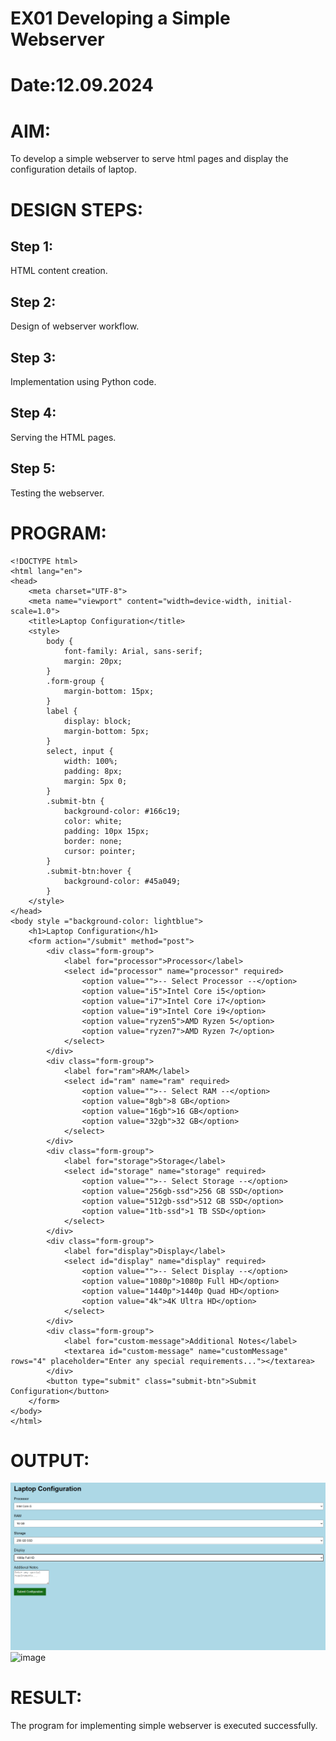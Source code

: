 # EX01 Developing a Simple Webserver

# Date:12.09.2024
# AIM:
To develop a simple webserver to serve html pages and display the configuration details of laptop.

# DESIGN STEPS:
## Step 1:
HTML content creation.

## Step 2:
Design of webserver workflow.

## Step 3:
Implementation using Python code.

## Step 4:
Serving the HTML pages.

## Step 5:
Testing the webserver.

# PROGRAM:
```
<!DOCTYPE html>
<html lang="en">
<head>
    <meta charset="UTF-8">
    <meta name="viewport" content="width=device-width, initial-scale=1.0">
    <title>Laptop Configuration</title>
    <style>
        body {
            font-family: Arial, sans-serif;
            margin: 20px;
        }
        .form-group {
            margin-bottom: 15px;
        }
        label {
            display: block;
            margin-bottom: 5px;
        }
        select, input {
            width: 100%;
            padding: 8px;
            margin: 5px 0;
        }
        .submit-btn {
            background-color: #166c19;
            color: white;
            padding: 10px 15px;
            border: none;
            cursor: pointer;
        }
        .submit-btn:hover {
            background-color: #45a049;
        }
    </style>
</head>
<body style ="background-color: lightblue">
    <h1>Laptop Configuration</h1>
    <form action="/submit" method="post">
        <div class="form-group">
            <label for="processor">Processor</label>
            <select id="processor" name="processor" required>
                <option value="">-- Select Processor --</option>
                <option value="i5">Intel Core i5</option>
                <option value="i7">Intel Core i7</option>
                <option value="i9">Intel Core i9</option>
                <option value="ryzen5">AMD Ryzen 5</option>
                <option value="ryzen7">AMD Ryzen 7</option>
            </select>
        </div>
        <div class="form-group">
            <label for="ram">RAM</label>
            <select id="ram" name="ram" required>
                <option value="">-- Select RAM --</option>
                <option value="8gb">8 GB</option>
                <option value="16gb">16 GB</option>
                <option value="32gb">32 GB</option>
            </select>
        </div>
        <div class="form-group">
            <label for="storage">Storage</label>
            <select id="storage" name="storage" required>
                <option value="">-- Select Storage --</option>
                <option value="256gb-ssd">256 GB SSD</option>
                <option value="512gb-ssd">512 GB SSD</option>
                <option value="1tb-ssd">1 TB SSD</option>
            </select>
        </div>
        <div class="form-group">
            <label for="display">Display</label>
            <select id="display" name="display" required>
                <option value="">-- Select Display --</option>
                <option value="1080p">1080p Full HD</option>
                <option value="1440p">1440p Quad HD</option>
                <option value="4k">4K Ultra HD</option>
            </select>
        </div>
        <div class="form-group">
            <label for="custom-message">Additional Notes</label>
            <textarea id="custom-message" name="customMessage" rows="4" placeholder="Enter any special requirements..."></textarea>
        </div>
        <button type="submit" class="submit-btn">Submit Configuration</button>
    </form>
</body>
</html>
```

# OUTPUT:

![alt text](<simpl web server.png>)
![image](https://github.com/user-attachments/assets/5aea9277-1e5e-4236-a9f0-202e02ae307c)




# RESULT:
The program for implementing simple webserver is executed successfully.
